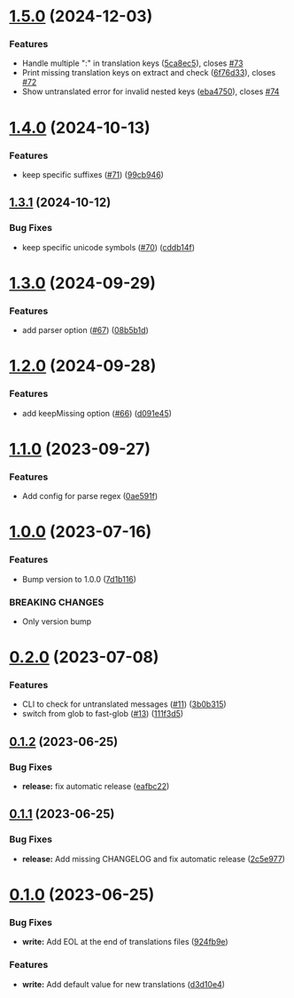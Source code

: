 # [1.5.0](https://github.com/freakzlike/i18n-extract/compare/v1.4.0...v1.5.0) (2024-12-03)


### Features

* Handle multiple ":" in translation keys ([5ca8ec5](https://github.com/freakzlike/i18n-extract/commit/5ca8ec5ebca0768ce0b50d1350bc5e1c3564676b)), closes [#73](https://github.com/freakzlike/i18n-extract/issues/73)
* Print missing translation keys on extract and check ([6f76d33](https://github.com/freakzlike/i18n-extract/commit/6f76d336db66028c5374d5f2377ba5e923c3a22e)), closes [#72](https://github.com/freakzlike/i18n-extract/issues/72)
* Show untranslated error for invalid nested keys ([eba4750](https://github.com/freakzlike/i18n-extract/commit/eba47507e142d5da43672bf28af5dab30a3c9984)), closes [#74](https://github.com/freakzlike/i18n-extract/issues/74)

# [1.4.0](https://github.com/freakzlike/i18n-extract/compare/v1.3.1...v1.4.0) (2024-10-13)


### Features

* keep specific suffixes ([#71](https://github.com/freakzlike/i18n-extract/issues/71)) ([99cb946](https://github.com/freakzlike/i18n-extract/commit/99cb946586ab13ff4709f801241b40ab6749e567))

## [1.3.1](https://github.com/freakzlike/i18n-extract/compare/v1.3.0...v1.3.1) (2024-10-12)


### Bug Fixes

* keep specific unicode symbols ([#70](https://github.com/freakzlike/i18n-extract/issues/70)) ([cddb14f](https://github.com/freakzlike/i18n-extract/commit/cddb14f21e0e003127d0b86e7bb4190ac95d056d))

# [1.3.0](https://github.com/freakzlike/i18n-extract/compare/v1.2.0...v1.3.0) (2024-09-29)


### Features

* add parser option ([#67](https://github.com/freakzlike/i18n-extract/issues/67)) ([08b5b1d](https://github.com/freakzlike/i18n-extract/commit/08b5b1d112cdc5c810ada46e6aa301d64d6d8971))

# [1.2.0](https://github.com/freakzlike/i18n-extract/compare/v1.1.0...v1.2.0) (2024-09-28)


### Features

* add keepMissing option ([#66](https://github.com/freakzlike/i18n-extract/issues/66)) ([d091e45](https://github.com/freakzlike/i18n-extract/commit/d091e4536df4b0aaff0f4d18d66fd9ceaa100067))

# [1.1.0](https://github.com/freakzlike/i18n-extract/compare/v1.0.0...v1.1.0) (2023-09-27)


### Features

* Add config for parse regex ([0ae591f](https://github.com/freakzlike/i18n-extract/commit/0ae591f48bbaba823751c0344c6501c46e88202f))

# [1.0.0](https://github.com/freakzlike/i18n-extract/compare/v0.2.0...v1.0.0) (2023-07-16)


### Features

* Bump version to 1.0.0 ([7d1b116](https://github.com/freakzlike/i18n-extract/commit/7d1b116028a591f242cb9fadd4704408fa4e4c29))


### BREAKING CHANGES

* Only version bump

# [0.2.0](https://github.com/freakzlike/i18n-extract/compare/v0.1.2...v0.2.0) (2023-07-08)


### Features

* CLI to check for untranslated messages ([#11](https://github.com/freakzlike/i18n-extract/issues/11)) ([3b0b315](https://github.com/freakzlike/i18n-extract/commit/3b0b315865e7f1adc63c81b4400340aedc210670))
* switch from glob to fast-glob ([#13](https://github.com/freakzlike/i18n-extract/issues/13)) ([111f3d5](https://github.com/freakzlike/i18n-extract/commit/111f3d535761005fd29865152728d10c5672e516))

## [0.1.2](https://github.com/freakzlike/i18n-extract/compare/v0.1.1...v0.1.2) (2023-06-25)


### Bug Fixes

* **release:** fix automatic release ([eafbc22](https://github.com/freakzlike/i18n-extract/commit/eafbc220a517bf8c2db8958afff50cbac3dccd37))

## [0.1.1](https://github.com/freakzlike/i18n-extract/compare/v0.1.0...v0.1.1) (2023-06-25)


### Bug Fixes

* **release:** Add missing CHANGELOG and fix automatic release ([2c5e977](https://github.com/freakzlike/i18n-extract/commit/2c5e9775c549ef97ba082d658b9663d7b153f56d))

# [0.1.0](https://github.com/freakzlike/i18n-extract/compare/v0.0.1...v0.1.0) (2023-06-25)


### Bug Fixes

* **write:** Add EOL at the end of translations files ([924fb9e](https://github.com/freakzlike/i18n-extract/commit/924fb9e0d956843e7658fb9671a067d290a47e91))


### Features

* **write:** Add default value for new translations ([d3d10e4](https://github.com/freakzlike/i18n-extract/commit/d3d10e409ceb3a6a6c56ff5aa1b14d5df01f912c))
